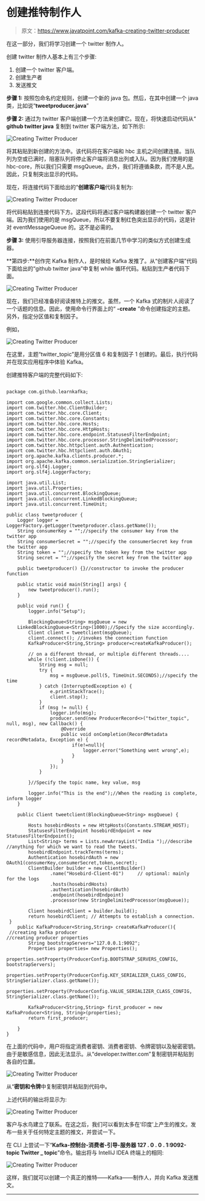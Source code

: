 # 创建推特制作人

> 原文：<https://www.javatpoint.com/kafka-creating-twitter-producer>

在这一部分，我们将学习创建一个 twitter 制作人。

创建 twitter 制作人基本上有三个步骤:

1.  创建一个 twitter 客户端。
2.  创建生产者
3.  发送推文

**步骤 1:** 按照包命名约定规则，创建一个新的 java 包。然后，在其中创建一个 java 类，比如说“**tweetproducer.java**”

**步骤 2:** 通过为 twitter 客户端创建一个方法来创建它。现在，将快速启动代码从“ **github twitter java** 复制到 twitter 客户端方法，如下所示:

![Creating Twitter Producer](img/4d229d7b850b5d8fdafa64b38bdf1fc7.png)

将其粘贴到新创建的方法中。该代码将在客户端和 hbc 主机之间创建连接。当队列为空或已满时，阻塞队列将停止客户端将消息出列或入队。因为我们使用的是 hbc-core，所以我们只需要 msgQueue。此外，我们将遵循条款，而不是人民。因此，只复制突出显示的代码。

现在，将连接代码下面给出的“**创建客户端**代码复制为:

![Creating Twitter Producer](img/f742bb08720dee523d7991cc45dc7314.png)

将代码粘贴到连接代码下方。这段代码将通过客户端构建器创建一个 twitter 客户端。因为我们使用的是 msgQueue，所以不要复制红色突出显示的代码，这是针对 eventMessageQueue 的。这不是必需的。

**步骤 3:** 使用引导服务器连接，按照我们在前面几节中学习的类似方式创建生成器。

**第四步:**创作完 Kafka 制作人，是时候给 Kafka 发推了。从“创建客户端”代码下面给出的“github twitter java”中复制 while 循环代码。粘贴到生产者代码下面。

![Creating Twitter Producer](img/8756849fe5677523825959c32bef2632.png)

现在，我们已经准备好阅读推特上的推文。虽然，一个 Kafka 式的制片人阅读了一个话题的信息。因此，使用命令行界面上的“ **-create** ”命令创建指定的主题。另外，指定分区值和复制因子。

例如，

![Creating Twitter Producer](img/4b385dd7ece552f33b373f37d072e433.png)

在这里，主题“twitter_topic”是用分区值 6 和复制因子 1 创建的。最后，执行代码并在现实应用程序中体验 Kafka。

创建推特客户端的完整代码如下:

```

package com.github.learnkafka;

import com.google.common.collect.Lists;
import com.twitter.hbc.ClientBuilder;
import com.twitter.hbc.core.Client;
import com.twitter.hbc.core.Constants;
import com.twitter.hbc.core.Hosts;
import com.twitter.hbc.core.HttpHosts;
import com.twitter.hbc.core.endpoint.StatusesFilterEndpoint;
import com.twitter.hbc.core.processor.StringDelimitedProcessor;
import com.twitter.hbc.httpclient.auth.Authentication;
import com.twitter.hbc.httpclient.auth.OAuth1;
import org.apache.kafka.clients.producer.*;
import org.apache.kafka.common.serialization.StringSerializer;
import org.slf4j.Logger;
import org.slf4j.LoggerFactory;

import java.util.List;
import java.util.Properties;
import java.util.concurrent.BlockingQueue;
import java.util.concurrent.LinkedBlockingQueue;
import java.util.concurrent.TimeUnit;

public class tweetproducer {
    Logger logger = LoggerFactory.getLogger(tweetproducer.class.getName());
    String consumerKey = "";//specify the consumer key from the twitter app
    String consumerSecret = "";//specify the consumerSecret key from the twitter app
    String token = "";//specify the token key from the twitter app
    String secret = "";//specify the secret key from the twitter app

    public tweetproducer() {}//constructor to invoke the producer function

    public static void main(String[] args) {
        new tweetproducer().run();
    }

    public void run() {
        logger.info("Setup");

        BlockingQueue<String> msgQueue = new         
	LinkedBlockingQueue<String>(1000);//Specify the size accordingly.
        Client client = tweetclient(msgQueue);
        client.connect(); //invokes the connection function
        KafkaProducer<String,String> producer=createKafkaProducer();

        // on a different thread, or multiple different threads....
        while (!client.isDone()) {
            String msg = null;
            try {
                msg = msgQueue.poll(5, TimeUnit.SECONDS);//specify the time
            } catch (InterruptedException e) {
                e.printStackTrace();
                client.stop();
            }
            if (msg != null) {
                logger.info(msg);
                producer.send(new ProducerRecord<>("twitter_topic", null, msg), new Callback() {
                    @Override
                    public void onCompletion(RecordMetadata recordMetadata, Exception e) {
                        if(e!=null){
                            logger.error("Something went wrong",e);
                        }
                    }
                });
            }

        }//Specify the topic name, key value, msg

        logger.info("This is the end");//When the reading is complete, inform logger
    }

    public Client tweetclient(BlockingQueue<String> msgQueue) {

        Hosts hosebirdHosts = new HttpHosts(Constants.STREAM_HOST);
        StatusesFilterEndpoint hosebirdEndpoint = new StatusesFilterEndpoint();
        List<String> terms = Lists.newArrayList("India ");//describe 
//anything for which we want to read the tweets.
        hosebirdEndpoint.trackTerms(terms);
        Authentication hosebirdAuth = new        OAuth1(consumerKey,consumerSecret,token,secret);
        ClientBuilder builder = new ClientBuilder()
                .name("Hosebird-Client-01")     // optional: mainly for the logs
                .hosts(hosebirdHosts)
                .authentication(hosebirdAuth)
                .endpoint(hosebirdEndpoint)
                .processor(new StringDelimitedProcessor(msgQueue));

        Client hosebirdClient = builder.build();
        return hosebirdClient; // Attempts to establish a connection.
 }
    public KafkaProducer<String,String> createKafkaProducer(){
 //creating kafka producer   
//creating producer properties   
        String bootstrapServers="127.0.0.1:9092";
        Properties properties= new Properties();
        properties.setProperty(ProducerConfig.BOOTSTRAP_SERVERS_CONFIG,	   bootstrapServers);
        properties.setProperty(ProducerConfig.KEY_SERIALIZER_CLASS_CONFIG, StringSerializer.class.getName());
        properties.setProperty(ProducerConfig.VALUE_SERIALIZER_CLASS_CONFIG, StringSerializer.class.getName());

        KafkaProducer<String,String> first_producer = new KafkaProducer<String, String>(properties);
        return first_producer;

    }
}

```

在上面的代码中，用户将指定消费者密钥、消费者密钥、令牌密钥以及秘密密钥。由于是敏感信息，因此无法显示。从“developer.twitter.com”复制密钥并粘贴到各自的位置。

![Creating Twitter Producer](img/5d3f12fef99a3e1b6f985be937cfd3f6.png)

从“**密钥和令牌**中复制密钥并粘贴到代码中。

上述代码的输出将显示为:

![Creating Twitter Producer](img/df2a830c1d5393c6ae971ad15465b90e.png)

客户与水鸟建立了联系。在这之后，我们可以看到太多在‘印度’上产生的推文。发布一些关于任何特定主题的推文，并尝试一下。

在 CLI 上尝试一下“**Kafka-控制台-消费者-引导-服务器 127 . 0 . 0 . 1:9092-topic Twitter _ topic**”命令。输出将与 IntelliJ IDEA 终端上的相同:

![Creating Twitter Producer](img/dea3a64e7071f26ee6d331aa88094fe9.png)

这样，我们就可以创建一个真正的推特——Kafka——制作人，并向 Kafka 发送推文。

* * *